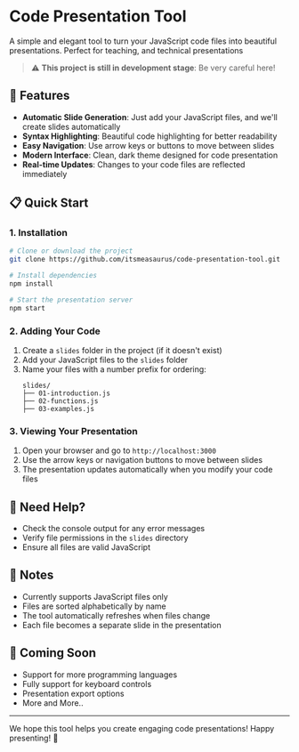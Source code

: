 # Code Presentation Tool

A simple and elegant tool to turn your JavaScript code files into beautiful presentations. Perfect for teaching, and technical presentations

> :warning: **This project is still in development stage**: Be very careful here!

## 🌟 Features

- **Automatic Slide Generation**: Just add your JavaScript files, and we'll create slides automatically
- **Syntax Highlighting**: Beautiful code highlighting for better readability
- **Easy Navigation**: Use arrow keys or buttons to move between slides
- **Modern Interface**: Clean, dark theme designed for code presentation
- **Real-time Updates**: Changes to your code files are reflected immediately

## 📋 Quick Start

### 1. Installation

```bash
# Clone or download the project
git clone https://github.com/itsmeasaurus/code-presentation-tool.git

# Install dependencies
npm install

# Start the presentation server
npm start
```

### 2. Adding Your Code

1. Create a `slides` folder in the project (if it doesn't exist)
2. Add your JavaScript files to the `slides` folder
3. Name your files with a number prefix for ordering:
   ```
   slides/
   ├── 01-introduction.js
   ├── 02-functions.js
   ├── 03-examples.js
   ```

### 3. Viewing Your Presentation

1. Open your browser and go to `http://localhost:3000`
2. Use the arrow keys or navigation buttons to move between slides
3. The presentation updates automatically when you modify your code files

## 🤝 Need Help?

- Check the console output for any error messages
- Verify file permissions in the `slides` directory
- Ensure all files are valid JavaScript

## 📝 Notes

- Currently supports JavaScript files only
- Files are sorted alphabetically by name
- The tool automatically refreshes when files change
- Each file becomes a separate slide in the presentation

## 🚀 Coming Soon

- Support for more programming languages
- Fully support for keyboard controls
- Presentation export options
- More and More..

---

We hope this tool helps you create engaging code presentations! Happy presenting! 🎉